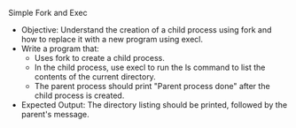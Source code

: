 Simple Fork and Exec
- Objective: Understand the creation of a child process using fork and how to replace it with a new program using execl.
- Write a program that:
  * Uses fork to create a child process.
  * In the child process, use execl to run the ls command to list the contents of the current directory.
  * The parent process should print "Parent process done" after the child process is created.
- Expected Output: The directory listing should be printed, followed by the parent's message.
